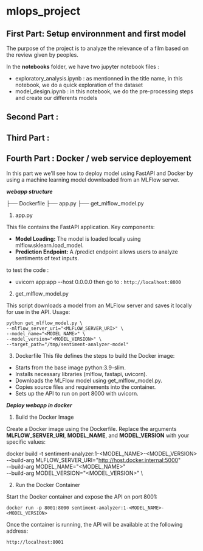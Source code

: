 # mlops_project

## First Part: Setup environnment and first model

The purpose of the project is to analyze the relevance of a film based on the review given by peoples.

In the **notebooks** folder, we have two jupyter notebook files :

- exploratory_analysis.ipynb : as mentionned in the title name, in this notebook, we do a quick exploration of the dataset
- model_design.ipynb : in this notebook, we do the pre-processing steps and create our differents models

## Second Part : 

## Third Part :

## Fourth Part : Docker / web service deployement

In this part we we'll see how to deploy model using FastAPI and Docker by using a machine learning model downloaded from an MLFlow server.

***webapp structure***

├── Dockerfile
├── app.py
├── get_mlflow_model.py

1. app.py

This file contains the FastAPI application. Key components:
- **Model Loading:** The model is loaded locally using mlflow.sklearn.load_model.
- **Prediction Endpoint:** A /predict endpoint allows users to analyze sentiments of text inputs.

to test the code :
- uvicorn app:app --host 0.0.0.0
then go to : `http://localhost:8000`

2. get_mlflow_model.py

This script downloads a model from an MLFlow server and saves it locally for use in the API.
Usage:

```
python get_mlflow_model.py \
--mlflow_server_uri="<MLFLOW_SERVER_URI>" \
--model_name="<MODEL_NAME>" \
--model_version="<MODEL_VERSION>" \
--target_path="/tmp/sentiment-analyzer-model"
```

3. Dockerfile
This file defines the steps to build the Docker image:

- Starts from the base image python:3.9-slim.
- Installs necessary libraries (mlflow, fastapi, uvicorn).
- Downloads the MLFlow model using get_mlflow_model.py.
- Copies source files and requirements into the container.
- Sets up the API to run on port 8000 with uvicorn.


***Deploy webapp in docker***

1. Build the Docker Image

Create a Docker image using the Dockerfile. Replace the arguments **MLFLOW_SERVER_URI**, **MODEL_NAME**, and **MODEL_VERSION** with your specific values:

docker build -t sentiment-analyzer:1-<MODEL_NAME>-<MODEL_VERSION> \
--build-arg MLFLOW_SERVER_URI="http://host.docker.internal:5000" \
--build-arg MODEL_NAME="<MODEL_NAME>" \
--build-arg MODEL_VERSION="<MODEL_VERSION>" \

2. Run the Docker Container

Start the Docker container and expose the API on port 8001:

```docker run -p 8001:8000 sentiment-analyzer:1-<MODEL_NAME>-<MODEL_VERSION> ```

Once the container is running, the API will be available at the following address:

```http://localhost:8001 ```